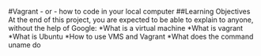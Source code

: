 #Vagrant - or - how to code in your local computer
##Learning Objectives
At the end of this project, you are expected to be able to explain to anyone, without the help of Google:
*What is a virtual machine
*What is vagrant
*What is Ubuntu
*How to use VMS and Vagrant
*What does the command uname do
